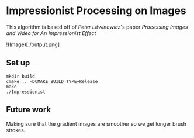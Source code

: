 # Impressionist Processing on Images

This algorithm is based off of _Peter Litwinowicz_'s paper _Processing Images and Video for An Impressionist Effect_

!(Image)[./output.png]

## Set up

```shell
mkdir build
cmake .. -DCMAKE_BUILD_TYPE=Release
make
./Impressionist
```

## Future work

Making sure that the gradient images are smoother so we get longer brush strokes.
